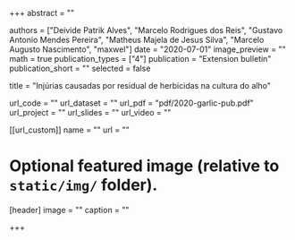 +++
abstract = ""

authors = ["Deivide Patrik Alves", "Marcelo Rodrigues dos Reis", "Gustavo Antonio Mendes Pereira", "Matheus Majela de Jesus Silva", "Marcelo Augusto Nascimento", "maxwel"]
date = "2020-07-01"
image_preview = ""
math = true
publication_types = ["4"]
publication = "Extension bulletin"
publication_short = ""
selected = false

title = "Injúrias causadas por residual de herbicidas na cultura do alho"

url_code = ""
url_dataset = ""
url_pdf = "pdf/2020-garlic-pub.pdf"
url_project = ""
url_slides = ""
url_video = ""

[[url_custom]]
name = ""
url = ""

# Optional featured image (relative to `static/img/` folder).
[header]
image = ""
caption = ""

+++
